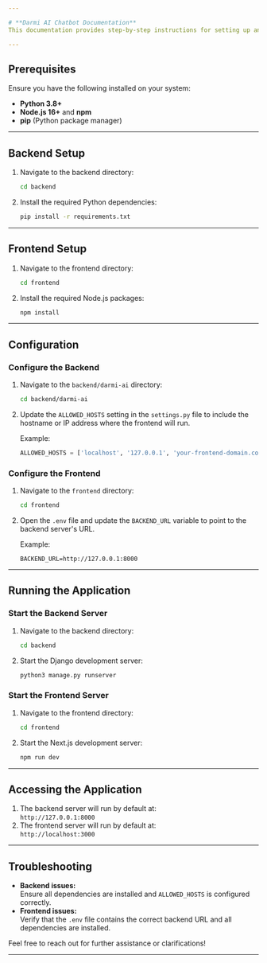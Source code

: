 ```yaml
---

# **Darmi AI Chatbot Documentation**  
This documentation provides step-by-step instructions for setting up and running the Darmi AI chatbot project. The project uses **Next.js** for the frontend and **Django** for the backend.  

---
```


## **Prerequisites**  
Ensure you have the following installed on your system:  
- **Python 3.8+**  
- **Node.js 16+** and **npm**  
- **pip** (Python package manager)  

---

## **Backend Setup**  
1. Navigate to the backend directory:  
   ```bash
   cd backend
   ```  
2. Install the required Python dependencies:  
   ```bash
   pip install -r requirements.txt
   ```  

---

## **Frontend Setup**  
1. Navigate to the frontend directory:  
   ```bash
   cd frontend
   ```  
2. Install the required Node.js packages:  
   ```bash
   npm install
   ```  

---

## **Configuration**  

### **Configure the Backend**  
1. Navigate to the `backend/darmi-ai` directory:  
   ```bash
   cd backend/darmi-ai
   ```  
2. Update the `ALLOWED_HOSTS` setting in the `settings.py` file to include the hostname or IP address where the frontend will run.  

   Example:  
   ```python
   ALLOWED_HOSTS = ['localhost', '127.0.0.1', 'your-frontend-domain.com']
   ```  

### **Configure the Frontend**  
1. Navigate to the `frontend` directory:  
   ```bash
   cd frontend
   ```  
2. Open the `.env` file and update the `BACKEND_URL` variable to point to the backend server's URL.  

   Example:  
   ```env
   BACKEND_URL=http://127.0.0.1:8000
   ```  

---

## **Running the Application**  

### **Start the Backend Server**  
1. Navigate to the backend directory:  
   ```bash
   cd backend
   ```  
2. Start the Django development server:  
   ```bash
   python3 manage.py runserver
   ```  

### **Start the Frontend Server**  
1. Navigate to the frontend directory:  
   ```bash
   cd frontend
   ```  
2. Start the Next.js development server:  
   ```bash
   npm run dev
   ```  

---

## **Accessing the Application**  
1. The backend server will run by default at:  
   `http://127.0.0.1:8000`  
2. The frontend server will run by default at:  
   `http://localhost:3000`  

---

## **Troubleshooting**  
- **Backend issues:**  
  Ensure all dependencies are installed and `ALLOWED_HOSTS` is configured correctly.  
- **Frontend issues:**  
  Verify that the `.env` file contains the correct backend URL and all dependencies are installed.  

Feel free to reach out for further assistance or clarifications!  

---  
